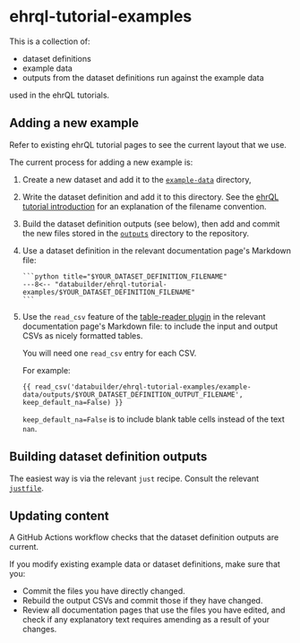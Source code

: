 # ehrql-tutorial-examples

This is a collection of:

* dataset definitions
* example data
* outputs from the dataset definitions run against the example data

used in the ehrQL tutorials.

## Adding a new example

Refer to existing ehrQL tutorial pages to see the current layout that we use.

The current process for adding a new example is:

1. Create a new dataset and add it to the [`example-data`](example-data/) directory,
2. Write the dataset definition and add it to this directory.
   See the [ehrQL tutorial introduction](../../docs/data-builder/ehrql/tutorial/index.md#using-data-builders-command-line-interface)
   for an explanation of the filename convention.
3. Build the dataset definition outputs
   (see below),
   then add and commit the new files stored in the [`outputs`](outputs/) directory to the repository.
4. Use a dataset definition in the relevant documentation page's Markdown file:
   ````
   ```python title="$YOUR_DATASET_DEFINITION_FILENAME"
   ---8<-- "databuilder/ehrql-tutorial-examples/$YOUR_DATASET_DEFINITION_FILENAME"
   ```
   ````
5. Use the `read_csv` feature of the [table-reader plugin](https://github.com/timvink/mkdocs-table-reader-plugin)
   in the relevant documentation page's Markdown file:
   to include the input and output CSVs as nicely formatted tables.

   You will need one `read_csv` entry for each CSV.

   For example:
   ```
   {{ read_csv('databuilder/ehrql-tutorial-examples/example-data/outputs/$YOUR_DATASET_DEFINITION_OUTPUT_FILENAME', keep_default_na=False) }}
   ```

   `keep_default_na=False` is to include blank table cells
   instead of the text `nan`.

## Building dataset definition outputs

The easiest way is via the relevant `just` recipe.
Consult the relevant [`justfile`](../justfile).

## Updating content

A GitHub Actions workflow checks that the dataset definition outputs are current.

If you modify existing example data or dataset definitions,
make sure that you:

* Commit the files you have directly changed.
* Rebuild the output CSVs and commit those if they have changed.
* Review all documentation pages that use the files you have edited,
  and check if any explanatory text requires amending as a result of your changes.
